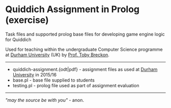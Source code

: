# Quiddich Assignment in Prolog (exercise)

Task files and supported prolog base files for developing game engine logic for Quiddich

Used for teaching within the undergraduate Computer Science programme
at [Durham University](http://www.durham.ac.uk) (UK) by [Prof. Toby Breckon](https://breckon.org/toby/).

---

- quiddich-assignment.{odt|pdf} - assignment files as used at [Durham University](http://www.durham.ac.uk) in 2015/16
- base.pl - base file supplied to students
- testing.pl - prolog file used as part of assignment evaluation

---

_"may the source be with you"_ - anon.
